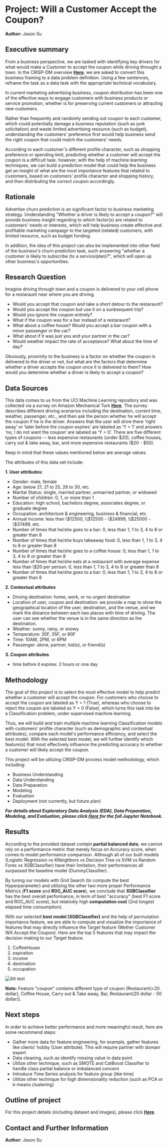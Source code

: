 # Project: Will a Customer Accept the Coupon? 

**Author:**
Jason Su

## Executive summary
From a business perspective, we are tasked with identifying key drivers for what would make a Customer to accept the coupon while driving throught a town. In the CRISP-DM overview **[Here](https://github.com/jasonszz/MLAI-2023/tree/main/Module_20_Capstone_Project_Initial_Report_and_EDA/CRISP-DM%20Framework)**, we are asked to convert this business framing to a data problem definition. Using a few sentences, reframe the task as a data task with the appropriate technical vocabulary.

In current marketing advertising business, coupon distribution has been one of the effective ways to engage customers with business products or service promotion, whether is for preserving current customers or attracting new customers.

Rather than frequently and randomly sending out coupon to each customer, which could potentially damage a business reputation (such as junk solicitation) and waste limited advertising resource (such as budget), understanding the customers' preference first would help business send the right coupon that could match the customers' needs.

According to each customer's different profile character, such as shopping preference or spending limit, predicting whether a customer will accept the coupon is a difficult task. however, with the help of machine learning techniques, we can build a prediction model that could help the business get an insight of what are the most importance features that related to customers, based on customers' profile character and shopping history, and then distributing the correct coupon accordingly.

## Rationale
Advertise churn prediction is an significant factor to business marketing strategy. Understanding "Whether a driver is likely to accept a coupon?" will provide business insight regarding to which factor(s) are related to customers' needs or interests, which will help business create effective and profitable marketing campaign to the targeted (related) customers, with limited resource, such as budget funding.

In addition, the idea of this project can also be implemented into other field of the business's churn prediction task, such answering "whether a customer is likely to subscribe (to a service/plan)?", which will open up other business's opportunities. 

## Research Question
Imagine driving through town and a coupon is delivered to your cell phone for a restaraunt near where you are driving. 

- Would you accept that coupon and take a short detour to the restaraunt?
- Would you accept the coupon but use it on a sunbsequent trip?
- Would you ignore the coupon entirely?
- What if the coupon was for a bar instead of a restaraunt?
- What about a coffee house? Would you accept a bar coupon with a minor passenger in the car?
- What about if it was just you and your partner in the car?
- Would weather impact the rate of acceptance? What about the time of day?

Obviously, proximity to the business is a factor on whether the coupon is delivered to the driver or not, but what are the factors that determine whether a driver accepts the coupon once it is delivered to them? How would you determine whether a driver is likely to accept a coupon?

## Data Sources
This data comes to us from the UCI Machine Learning repository and was collected via a survey on Amazon Mechanical Turk **[Here](https://archive.ics.uci.edu/dataset/603/in+vehicle+coupon+recommendation)**. The survey describes different driving scenarios including the destination, current time, weather, passenger, etc., and then ask the person whether he will accept the coupon if he is the driver. Answers that the user will drive there ‘right away’ or ‘later before the coupon expires’ are labeled as ‘Y = 1’ and answers ‘no, I do not want the coupon’ are labeled as ‘Y = 0’. There are five different types of coupons -- less expensive restaurants (under $20), coffee houses, carry out & take away, bar, and more expensive restaurants ($20 - $50).

Keep in mind that these values mentioned below are average values.

The attributes of this data set include:

**1. User attributes:**

-  Gender: male, female
-  Age: below 21, 21 to 25, 26 to 30, etc.
-  Marital Status: single, married partner, unmarried partner, or widowed
-  Number of children: 0, 1, or more than 1
-  Education: high school, bachelors degree, associates degree, or graduate degree
-  Occupation: architecture & engineering, business & financial, etc.
-  Annual income: less than \\$12500, \\$12500 - \\$24999, \\$25000 - \\$37499, etc.
-  Number of times that he/she goes to a bar: 0, less than 1, 1 to 3, 4 to 8 or greater than 8
-  Number of times that he/she buys takeaway food: 0, less than 1, 1 to 3, 4 to 8 or greater
than 8
-  Number of times that he/she goes to a coffee house: 0, less than 1, 1 to 3, 4 to 8 or
greater than 8
-  Number of times that he/she eats at a restaurant with average expense less than \\$20 per
person: 0, less than 1, 1 to 3, 4 to 8 or greater than 8
-  Number of times that he/she goes to a bar: 0, less than 1, 1 to 3, 4 to 8 or greater than 8

**2. Contextual attributes**

- Driving destination: home, work, or no urgent destination
- Location of user, coupon and destination: we provide a map to show the geographical
location of the user, destination, and the venue, and we mark the distance between each
two places with time of driving. The user can see whether the venue is in the same
direction as the destination.
- Weather: sunny, rainy, or snowy
- Temperature: 30F, 55F, or 80F
- Time: 10AM, 2PM, or 6PM
- Passenger: alone, partner, kid(s), or friend(s)

**3. Coupon attributes**

- time before it expires: 2 hours or one day

## Methodology
The goal of this project is to select the most effective model to help predict whether a customer will accept the coupon. For customers who choose to accept the coupon are labeled as Y = 1 (True), whereas who choose to reject the coupon are labeled as Y = 0 (False), which turns this task into be a Classification problem, under supervised machine learning.

Thus, we will build and train multiple machine learning Classification models with customers' profile character (such as demographic and contextual attributes), compare each model's performance efficiency, and select the best model. With the selected best model, we will further identify which feature(s) that most effectively influence the predicting accuracy to whether a customer will likely accept the coupon.

This project will be utilizing CRISP-DM process model methodology, which including:

- Business Understanding
- Data Understanding
- Data Preparation
- Modeling
- Evaluation
- Deployment (not currently, but future plan) 

***For details about Exploratory Data Analysis (EDA), Data Preparation, Modeling, and Evaluation, please click [Here](https://github.com/jasonszz/MLAI-2023/blob/main/Module_20_Capstone_Project_Initial_Report_and_EDA/Module_20_Capstone_Project_Initial_Report_and_EDA_JasonSU_v2_Final.ipynb) for the full Jupyter Notebook.***

## Results
According to the provided dataset contain **partial balanced data**, we cannot rely on a performance metric that merely focus on Accuracy score, when comes to model performance comparison. Although all of our built models (Logistic Regression vs KNeighbors vs Decision Tree vs SVM vs Random Fores vs XGBClassifier) have their limitation, their performances all surpassed the baseline model (DummyClassifier). 

By tuning our models with Grid Search (to compute the best Hyperparameter) and utilizing the other two more proper Performance Metrics (**F1 score** and **ROC_AUC score**), we conclude that **XGBClassifier** has the best overall performance, in term of best "accuracy" (best F1 score and ROC_AUC score), but relatively high **computation cost** (2nd longest elapsed time consumption).

With our selected **best model (XGBClassifier)** and the help of permutation importance feature, we are able to compute and visualize the importance of features that may directly influence the Target feature (Wether Customer Will Accept the Coupon). Here are the top 5 features that may impact the decision making to our Target feature.

1. CoffeeHouse
2. expiration
3. income
4. destination
5. occupation

![Alt text](https://github.com/jasonszz/MLAI-2023/blob/main/Module_20_Capstone_Project_Initial_Report_and_EDA/images/Plot_important_features_from_permutation_importance_xgb.png)

**Note:** Feature "coupon" contains different type of coupon (Restaurant(<20 dollar), Coffee House, Carry out & Take away, Bar, Restaurant(20 dollar - 50 dollar)).

## Next steps
In order to achieve better performance and more meaningful result, here are some recommend steps:

- Gather more data for feature engineering, for example, gather features like clients' hobby (User attribute). This will require partner with domain expert
- Data cleaning, such as identify missing value in data point
- Utilize other technique, such as SMOTE and CatBoost Classifier to handle class partial balance or imbalanced concern
- Introduce Time Series analysis for feature group (like time) 
- Utilize other technique for high dimensionality reduction (such as PCA or k-means clustering)

## Outline of project
For this project details (including dataset and images), please click **[Here](https://github.com/jasonszz/MLAI-2023/tree/main/Module_20_Capstone_Project_Initial_Report_and_EDA)**.

## Contact and Further Information
**Author:**
Jason Su
